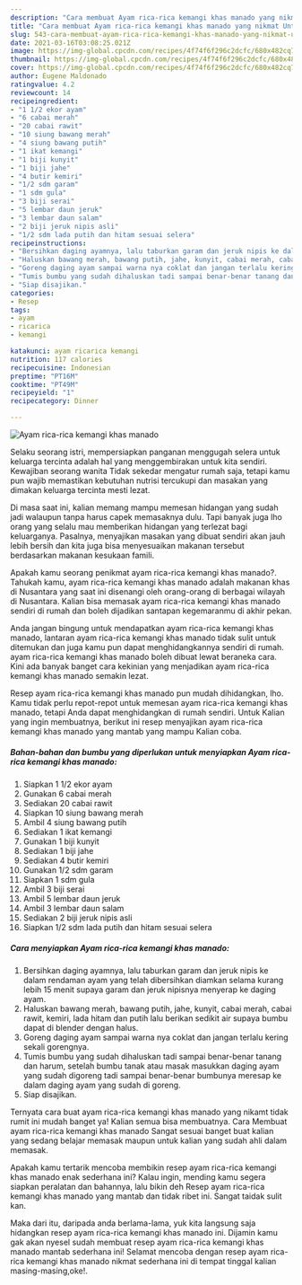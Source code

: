 ```yaml
---
description: "Cara membuat Ayam rica-rica kemangi khas manado yang nikmat Untuk Jualan"
title: "Cara membuat Ayam rica-rica kemangi khas manado yang nikmat Untuk Jualan"
slug: 543-cara-membuat-ayam-rica-rica-kemangi-khas-manado-yang-nikmat-untuk-jualan
date: 2021-03-16T03:08:25.021Z
image: https://img-global.cpcdn.com/recipes/4f74f6f296c2dcfc/680x482cq70/ayam-rica-rica-kemangi-khas-manado-foto-resep-utama.jpg
thumbnail: https://img-global.cpcdn.com/recipes/4f74f6f296c2dcfc/680x482cq70/ayam-rica-rica-kemangi-khas-manado-foto-resep-utama.jpg
cover: https://img-global.cpcdn.com/recipes/4f74f6f296c2dcfc/680x482cq70/ayam-rica-rica-kemangi-khas-manado-foto-resep-utama.jpg
author: Eugene Maldonado
ratingvalue: 4.2
reviewcount: 14
recipeingredient:
- "1 1/2 ekor ayam"
- "6 cabai merah"
- "20 cabai rawit"
- "10 siung bawang merah"
- "4 siung bawang putih"
- "1 ikat kemangi"
- "1 biji kunyit"
- "1 biji jahe"
- "4 butir kemiri"
- "1/2 sdm garam"
- "1 sdm gula"
- "3 biji serai"
- "5 lembar daun jeruk"
- "3 lembar daun salam"
- "2 biji jeruk nipis asli"
- "1/2 sdm lada putih dan hitam sesuai selera"
recipeinstructions:
- "Bersihkan daging ayamnya, lalu taburkan garam dan jeruk nipis ke dalam rendaman ayam yang telah dibersihkan diamkan selama kurang lebih 15 menit supaya garam dan jeruk nipisnya menyerap ke daging ayam."
- "Haluskan bawang merah, bawang putih, jahe, kunyit, cabai merah, cabai rawit, kemiri, lada hitam dan putih lalu berikan sedikit air supaya bumbu dapat di blender dengan halus."
- "Goreng daging ayam sampai warna nya coklat dan jangan terlalu kering sekali gorengnya."
- "Tumis bumbu yang sudah dihaluskan tadi sampai benar-benar tanang dan harum, setelah bumbu tanak atau masak masukkan daging ayam yang sudah digoreng tadi sampai benar-benar bumbunya meresap ke dalam daging ayam yang sudah di goreng."
- "Siap disajikan."
categories:
- Resep
tags:
- ayam
- ricarica
- kemangi

katakunci: ayam ricarica kemangi 
nutrition: 117 calories
recipecuisine: Indonesian
preptime: "PT16M"
cooktime: "PT49M"
recipeyield: "1"
recipecategory: Dinner

---
```



![Ayam rica-rica kemangi khas manado](https://img-global.cpcdn.com/recipes/4f74f6f296c2dcfc/680x482cq70/ayam-rica-rica-kemangi-khas-manado-foto-resep-utama.jpg)

Selaku seorang istri, mempersiapkan panganan menggugah selera untuk keluarga tercinta adalah hal yang menggembirakan untuk kita sendiri. Kewajiban seorang  wanita Tidak sekedar mengatur rumah saja, tetapi kamu pun wajib memastikan kebutuhan nutrisi tercukupi dan masakan yang dimakan keluarga tercinta mesti lezat.

Di masa  saat ini, kalian memang mampu memesan hidangan yang sudah jadi walaupun tanpa harus capek memasaknya dulu. Tapi banyak juga lho orang yang selalu mau memberikan hidangan yang terlezat bagi keluarganya. Pasalnya, menyajikan masakan yang dibuat sendiri akan jauh lebih bersih dan kita juga bisa menyesuaikan makanan tersebut berdasarkan makanan kesukaan famili. 



Apakah kamu seorang penikmat ayam rica-rica kemangi khas manado?. Tahukah kamu, ayam rica-rica kemangi khas manado adalah makanan khas di Nusantara yang saat ini disenangi oleh orang-orang di berbagai wilayah di Nusantara. Kalian bisa memasak ayam rica-rica kemangi khas manado sendiri di rumah dan boleh dijadikan santapan kegemaranmu di akhir pekan.

Anda jangan bingung untuk mendapatkan ayam rica-rica kemangi khas manado, lantaran ayam rica-rica kemangi khas manado tidak sulit untuk ditemukan dan juga kamu pun dapat menghidangkannya sendiri di rumah. ayam rica-rica kemangi khas manado boleh dibuat lewat beraneka cara. Kini ada banyak banget cara kekinian yang menjadikan ayam rica-rica kemangi khas manado semakin lezat.

Resep ayam rica-rica kemangi khas manado pun mudah dihidangkan, lho. Kamu tidak perlu repot-repot untuk memesan ayam rica-rica kemangi khas manado, tetapi Anda dapat menghidangkan di rumah sendiri. Untuk Kalian yang ingin membuatnya, berikut ini resep menyajikan ayam rica-rica kemangi khas manado yang mantab yang mampu Kalian coba.

<!--inarticleads1-->

##### Bahan-bahan dan bumbu yang diperlukan untuk menyiapkan Ayam rica-rica kemangi khas manado:

1. Siapkan 1 1/2 ekor ayam
1. Gunakan 6 cabai merah
1. Sediakan 20 cabai rawit
1. Siapkan 10 siung bawang merah
1. Ambil 4 siung bawang putih
1. Sediakan 1 ikat kemangi
1. Gunakan 1 biji kunyit
1. Sediakan 1 biji jahe
1. Sediakan 4 butir kemiri
1. Gunakan 1/2 sdm garam
1. Siapkan 1 sdm gula
1. Ambil 3 biji serai
1. Ambil 5 lembar daun jeruk
1. Ambil 3 lembar daun salam
1. Sediakan 2 biji jeruk nipis asli
1. Siapkan 1/2 sdm lada putih dan hitam sesuai selera




<!--inarticleads2-->

##### Cara menyiapkan Ayam rica-rica kemangi khas manado:

1. Bersihkan daging ayamnya, lalu taburkan garam dan jeruk nipis ke dalam rendaman ayam yang telah dibersihkan diamkan selama kurang lebih 15 menit supaya garam dan jeruk nipisnya menyerap ke daging ayam.
1. Haluskan bawang merah, bawang putih, jahe, kunyit, cabai merah, cabai rawit, kemiri, lada hitam dan putih lalu berikan sedikit air supaya bumbu dapat di blender dengan halus.
1. Goreng daging ayam sampai warna nya coklat dan jangan terlalu kering sekali gorengnya.
1. Tumis bumbu yang sudah dihaluskan tadi sampai benar-benar tanang dan harum, setelah bumbu tanak atau masak masukkan daging ayam yang sudah digoreng tadi sampai benar-benar bumbunya meresap ke dalam daging ayam yang sudah di goreng.
1. Siap disajikan.




Ternyata cara buat ayam rica-rica kemangi khas manado yang nikamt tidak rumit ini mudah banget ya! Kalian semua bisa membuatnya. Cara Membuat ayam rica-rica kemangi khas manado Sangat sesuai banget buat kalian yang sedang belajar memasak maupun untuk kalian yang sudah ahli dalam memasak.

Apakah kamu tertarik mencoba membikin resep ayam rica-rica kemangi khas manado enak sederhana ini? Kalau ingin, mending kamu segera siapkan peralatan dan bahannya, lalu bikin deh Resep ayam rica-rica kemangi khas manado yang mantab dan tidak ribet ini. Sangat taidak sulit kan. 

Maka dari itu, daripada anda berlama-lama, yuk kita langsung saja hidangkan resep ayam rica-rica kemangi khas manado ini. Dijamin kamu gak akan nyesel sudah membuat resep ayam rica-rica kemangi khas manado mantab sederhana ini! Selamat mencoba dengan resep ayam rica-rica kemangi khas manado nikmat sederhana ini di tempat tinggal kalian masing-masing,oke!.

